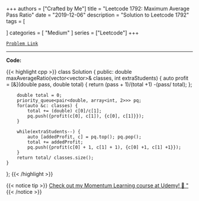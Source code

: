 
+++
authors = ["Crafted by Me"]
title = "Leetcode 1792: Maximum Average Pass Ratio"
date = "2019-12-06"
description = "Solution to Leetcode 1792"
tags = [
    
]
categories = [
    "Medium"
]
series = ["Leetcode"]
+++



[`Problem Link`](https://leetcode.com/problems/maximum-average-pass-ratio/description/)

---



**Code:**

{{< highlight cpp >}}
class Solution {
public:
    double maxAverageRatio(vector<vector<int>>& classes, int extraStudents) {
        auto profit = [&](double pass, double total) {
            return (pass + 1)/(total +1) -(pass/ total);
        };

        double total = 0;
        priority_queue<pair<double, array<int, 2>>> pq;
        for(auto &c: classes) {
            total += (double) c[0]/c[1];
            pq.push({profit(c[0], c[1]), {c[0], c[1]}});
        }

        while(extraStudents--) {
            auto [addedProfit, c] = pq.top(); pq.pop();
            total += addedProfit;
            pq.push({profit(c[0] + 1, c[1] + 1), {c[0] +1, c[1] +1}});
        }
        return total/ classes.size();
    }
};
{{< /highlight >}}



{{< notice tip >}}
[Check out my Momentum Learning course at Udemy! 🚀 "](https://www.udemy.com/course/blind-75-the-data-structures-and-algorithms-essentials/)
{{< /notice >}}

